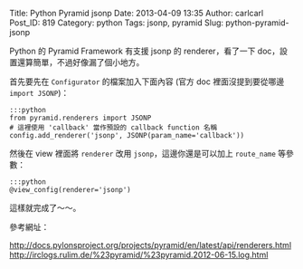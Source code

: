 Title: Python Pyramid jsonp
Date: 2013-04-09 13:35
Author: carlcarl
Post_ID: 819
Category: python
Tags: jsonp, pyramid
Slug: python-pyramid-jsonp

Python 的 Pyramid Framework 有支援 jsonp 的 renderer，看了一下
doc，設置還算簡單，不過好像漏了個小地方。  
<!--more-->  
首先要先在 `Configurator` 的檔案加入下面內容 (官方 doc 裡面沒提到要從哪邊
 `import JSONP`)：

	:::python
	from pyramid.renderers import JSONP
	# 這裡使用 'callback' 當作預設的 callback function 名稱
	config.add_renderer('jsonp', JSONP(param_name='callback'))


然後在 view 裡面將 `renderer` 改用 `jsonp`，這邊你還是可以加上 `route_name`
等參數：

	:::python
	@view_config(renderer='jsonp')
	

這樣就完成了～～。

參考網址：  

<http://docs.pylonsproject.org/projects/pyramid/en/latest/api/renderers.html>  
<http://irclogs.rulim.de/%23pyramid/%23pyramid.2012-06-15.log.html>
